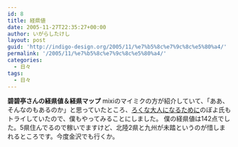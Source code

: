 ```yaml
---
id: 8
title: 経県値
date: 2005-11-27T22:35:27+00:00
author: いがらしたけし
layout: post
guid: 'http://indigo-design.org/2005/11/%e7%b5%8c%e7%9c%8c%e5%80%a4/'
permalink: '/2005/11/%e7%b5%8c%e7%9c%8c%e5%80%a4/'
categories:
  - 日々
tags:
  - 日々
---
```

<strong>碧碧亭さんの経県値＆経県マップ</strong>
mixiのマイミクの方が紹介していて、「ああ、そんなのもあるのか」と思っていたところ、<a href="http://volvox.seesaa.net/" target="_blank">ろくな大人になるために</a>のぼよ氏もトライしていたので、僕もやってみることにしました。
僕の経県値は142点でした。5県住んでるので稼いでますけど、北陸2県と九州が未踏というのが惜しまれるところです。今度金沢でも行くか。